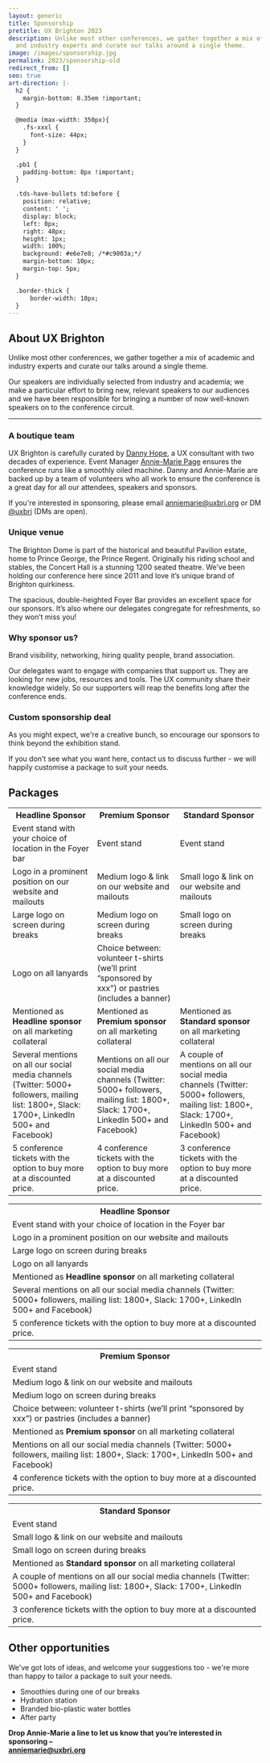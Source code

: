 ```yaml
---
layout: generic
title: Sponsorship
pretitle: UX Brighton 2023
description: Unlike most other conferences, we gather together a mix of academic
  and industry experts and curate our talks around a single theme.
image: /images/sponsorship.jpg
permalink: 2023/sponsorship-old
redirect_from: []
seo: true
art-direction: |-
  h2 {
    margin-bottom: 0.35em !important;
  }

  @media (max-width: 350px){
    .fs-xxxl {
      font-size: 44px;
    }
  }

  .pb1 {
    padding-bottom: 8px !important;
  }

  .tds-have-bullets td:before {
    position: relative;
    content: ' ';
    display: block;
    left: 0px;
    right: 48px;
    height: 1px;
    width: 100%;
    background: #e6e7e8; /*#c9003a;*/
    margin-bottom: 10px;
    margin-top: 5px;
  }

  .border-thick {
      border-width: 10px;
  }
---
```

## About UX Brighton

<p class="standfirst">Unlike most other conferences, we gather together a mix of academic and industry experts and curate our talks around a single theme.</p>

Our speakers are individually selected from industry and academia; we make a particular effort to bring new, relevant speakers to our audiences and we have been responsible for bringing a number of now well-known speakers on to the conference circuit.

- - -

<div class="row">
  <div class="u1of2-over-m left-over-m gutter-right">
    <h3 id="a-boutique-team">A boutique team</h3>
    <p>UX Brighton is carefully curated by <a href="https://www.linkedin.com/in/dannyhope/">Danny Hope</a>, a UX consultant with two decades of experience. Event Manager <a href="https://www.linkedin.com/in/a-mpage/">Annie-Marie Page</a> ensures the conference runs like a smoothly oiled machine. Danny and Annie-Marie are backed up by a team of volunteers who all work to ensure the conference is a great day for all our attendees, speakers and sponsors.</p>
    <p>If you're interested in sponsoring, please email <a href="mailto:anniemarie@uxbri.org" class=" bold">anniemarie@uxbri.org</a> or DM <a href="https://twitter.com/direct_messages/create/uxbri" class=" bold">@uxbri</a> (DMs are open).</p>
    <h3 id="unique-venue">Unique venue</h3>
    <p>The Brighton Dome is part of the historical and beautiful Pavilion estate, home to Prince George, the Prince Regent. Originally his riding school and stables, the Concert Hall is a stunning 1200 seated theatre. We’ve been holding our conference here since 2011 and love it’s unique brand of Brighton quirkiness.</p>
    <p>The spacious, double-heighted Foyer Bar provides an excellent space for our sponsors. It’s also where our delegates congregate for refreshments, so they won’t miss you!</p>
  </div>
  <div class="u1of2-over-m left-over-m gutter-left">
    <h3 id="why-sponsor-us-">Why sponsor us?</h3>
    <p>Brand visibility, networking, hiring quality people, brand association.</p>
    <p>Our delegates want to engage with companies that support us. They are looking for new jobs, resources and tools. The UX community share their knowledge widely. So our supporters will reap the benefits long after the conference ends.</p>
    <h3 id="custom-sponsorship-deal">Custom sponsorship deal</h3>
    <p>As you might expect, we're a creative bunch, so encourage our sponsors to think beyond the exhibition stand.</p>
    <p>If you don’t see what you want here, contact us to discuss further - we will happily customise a package to suit your needs.</p>
  </div>
</div>

## Packages

<!-- Large screen content... -->

<table class="table--transparent hidden-under-m">
  <tbody>
    <tr class="fs-h3 bolder">
      <th class="pb1">
        <div class="border-top -border-bottom pt2 border-red border-thick">Headline Sponsor</div>
      </th>
      <th class="pb1">
        <div class="border-top -border-bottom pt2 border-green  border-thick">Premium Sponsor</div>
      </th>
      <th class="pb1">
        <div class="border-top -border-bottom pt2 border-blue  border-thick">Standard Sponsor</div>
      </th>
    </tr>
    <tr class="tds-have-bullets">
      <td>Event stand with your choice of location in the Foyer bar</td>
      <td>Event stand</td>
      <td>Event stand</td>
    </tr>
    <tr class="tds-have-bullets">
      <td>Logo in a prominent position on our website and mailouts</td>
      <td>Medium logo &amp; link on our website and mailouts</td>
      <td>Small logo &amp; link on our website and mailouts</td>
    </tr>
    <tr class="tds-have-bullets">
      <td>Large logo on screen during breaks</td>
      <td>Medium logo on screen during breaks</td>
      <td>Small logo on screen during breaks</td>
    </tr>
    <tr class="tds-have-bullets">
      <td>Logo on all lanyards</td>
      <td class="this-one-doesnt-though">Choice between: volunteer t-shirts (we’ll print “sponsored by xxx”) or pastries (includes a banner)</td>
      <td class="this-one-doesnt-though">&nbsp;</td>
    </tr>
    <tr class="tds-have-bullets">
      <td>Mentioned as <strong>Headline sponsor</strong> on all marketing collateral</td>
      <td>Mentioned as <strong>Premium sponsor</strong> on all marketing collateral</td>
      <td>Mentioned as <strong>Standard sponsor</strong> on all marketing collateral</td>
    </tr>
    <tr class="tds-have-bullets">
      <td>Several mentions on all our social media channels (Twitter: 5000+ followers, mailing list: 1800+, Slack: 1700+, LinkedIn 500+ and Facebook)</td>
      <td>Mentions on all our social media channels (Twitter: 5000+ followers, mailing list: 1800+, Slack: 1700+, LinkedIn 500+ and Facebook)</td>
      <td>A couple of mentions on all our social media channels (Twitter: 5000+ followers, mailing list: 1800+, Slack: 1700+, LinkedIn 500+ and Facebook)</td>
    </tr>
    <tr class="tds-have-bullets">
      <td>5 conference tickets with the option to buy more at a discounted price.</td>
      <td>4 conference tickets with the option to buy more at a discounted price.</td>
      <td>3 conference tickets with the option to buy more at a discounted price.</td>
    </tr>
  </tbody>
</table>

<!-- Small screen content... -->

<div class="hidden-over-m">

  <table class="table--transparent mb5">
    <tbody>
      <tr class="fs-h3 bolder">
        <th><div class="border-top -border-bottom pt2 border-red border-thick">Headline Sponsor</div></th>
      </tr>
      <tr class="tds-have-bullets">
        <td>Event stand with your choice of location in the Foyer bar</td>
      </tr>
      <tr class="tds-have-bullets">
        <td>Logo in a prominent position on our website and mailouts</td>
      </tr>
      <tr class="tds-have-bullets">
        <td>Large logo on screen during breaks</td>
      </tr>
      <tr class="tds-have-bullets">
        <td>Logo on all lanyards</td>
      </tr>
      <tr class="tds-have-bullets">
        <td>Mentioned as <strong>Headline sponsor</strong> on all marketing collateral</td>
      </tr>
      <tr class="tds-have-bullets">
        <td>Several mentions on all our social media channels (Twitter: 5000+ followers, mailing list: 1800+, Slack: 1700+, LinkedIn 500+ and Facebook)</td>
      </tr>
      <tr class="tds-have-bullets">
        <td>5 conference tickets with the option to buy more at a discounted price.</td>
      </tr>
    </tbody>
  </table>

  <table class="table--transparent mb5">
    <tbody>
      <tr class="fs-h3 bolder">
        <th><div class="border-top -border-bottom pt2 border-green border-thick">Premium Sponsor</div></th>
      </tr>
      <tr class="tds-have-bullets">
        <td>Event stand</td>
      </tr>
      <tr class="tds-have-bullets">
        <td>Medium logo &amp; link on our website and mailouts</td>
      </tr>
      <tr class="tds-have-bullets">
        <td>Medium logo on screen during breaks</td>
      </tr>
      <tr class="tds-have-bullets">
        <td>Choice between: volunteer t-shirts (we’ll print “sponsored by xxx”) or pastries (includes a banner)</td>
      </tr>
      <tr class="tds-have-bullets">
        <td>Mentioned as <strong>Premium sponsor</strong> on all marketing collateral</td>
      </tr>
      <tr class="tds-have-bullets">
        <td>Mentions on all our social media channels (Twitter: 5000+ followers, mailing list: 1800+, Slack: 1700+, LinkedIn 500+ and Facebook)</td>
      </tr>
      <tr class="tds-have-bullets">
        <td>4 conference tickets with the option to buy more at a discounted price.</td>
      </tr>
    </tbody>
  </table>

  <table class="table--transparent mb5 ">
    <tbody>
      <tr class="fs-h3 bolder">
        <th><div class="border-top -border-bottom pt2 border-blue border-thick">Standard Sponsor</div></th>
      </tr>
      <tr class="tds-have-bullets">
        <td>Event stand</td>
      </tr>
      <tr class="tds-have-bullets">
        <td>Small logo &amp; link on our website and mailouts</td>
      </tr>
      <tr class="tds-have-bullets">
        <td>Small logo on screen during breaks</td>
      </tr>
      <tr class="tds-have-bullets">
        <td>Mentioned as <strong>Standard sponsor</strong> on all marketing collateral</td>
      </tr>
      <tr class="tds-have-bullets">
        <td>A couple of mentions on all our social media channels (Twitter: 5000+ followers, mailing list: 1800+, Slack: 1700+, LinkedIn 500+ and Facebook)</td>
      </tr>
      <tr class="tds-have-bullets">
        <td>3 conference tickets with the option to buy more at a discounted price.</td>
      </tr>
    </tbody>
  </table>

</div>

<div class="row">
  <h2 class="mt4 mb2" id="other-opportunities">Other opportunities</h2>
  <p>We've got lots of ideas, and welcome your suggestions too - we're more than happy to tailor a package to suit your needs.</p>
  <ul>
    <li>Smoothies during one of our breaks</li>
    <li>Hydration station</li>
    <li>Branded bio-plastic water bottles</li>
    <li>After party</li>
  </ul>
  <p class="pt4 pb2">
    <strong>
      Drop Annie-Marie a line to let us know that you’re interested in sponsoring – <br>
      <a href="mailto:anniemarie@uxbri.org" class=" bold">anniemarie@uxbri.org</a>
    </strong>
  </p>
</div>
